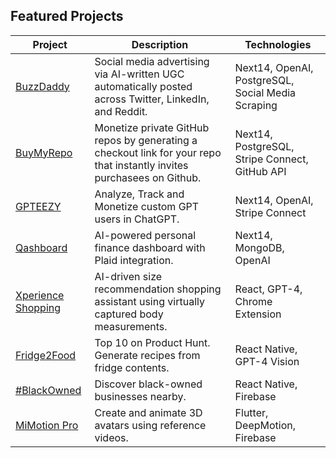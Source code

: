 ## Featured Projects

| Project | Description | Technologies |
| --- | --- | --- |
| [BuzzDaddy](https://buzzdaddy.ai) | Social media advertising via AI-written UGC automatically posted across Twitter, LinkedIn, and Reddit. | Next14, OpenAI, PostgreSQL, Social Media Scraping |
| [BuyMyRepo](https://buymyrepo.com) | Monetize private GitHub repos by generating a checkout link for your repo that instantly invites purchasees on Github. | Next14, PostgreSQL, Stripe Connect, GitHub API |
| [GPTEEZY](https://gpteezy.com) | Analyze, Track and Monetize custom GPT users in ChatGPT. | Next14, OpenAI, Stripe Connect |
| [Qashboard](https://qashboard.com) | AI-powered personal finance dashboard with Plaid integration. | Next14, MongoDB, OpenAI |
| [Xperience Shopping](https://xperienceshopping.io) | AI-driven size recommendation shopping assistant using virtually captured body measurements. | React, GPT-4, Chrome Extension|
| [Fridge2Food](https://www.producthunt.com/posts/fridge2food-transform-food-into-meals) | Top 10 on Product Hunt. Generate recipes from fridge contents. | React Native, GPT-4 Vision |
| [#BlackOwned](https://apps.apple.com/us/app/blackowned/id1518900615) | Discover black-owned businesses nearby. | React Native, Firebase |
| [MiMotion Pro](http://mimotionpro.com) | Create and animate 3D avatars using reference videos. | Flutter, DeepMotion, Firebase |
